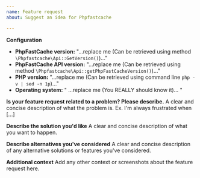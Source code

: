 ```yaml
---
name: Feature request
about: Suggest an idea for Phpfastcache

---
```


**Configuration**
- **PhpFastCache version:** "...replace me (Can be retrieved using method `\Phpfastcache\Api::GetVersion()`)..."
- **PhpFastCache API version:** "...replace me (Can be retrieved using method `\Phpfastcache\Api::getPhpFastCacheVersion()`)..."
- **PHP version:** "...replace me (Can be retrieved using command line `php -v | sed -n 1p`)..."
- **Operating system:** " ...replace me (You REALLY should know it)... "

**Is your feature request related to a problem? Please describe.**
A clear and concise description of what the problem is. Ex. I'm always frustrated when [...]

**Describe the solution you'd like**
A clear and concise description of what you want to happen.

**Describe alternatives you've considered**
A clear and concise description of any alternative solutions or features you've considered.

**Additional context**
Add any other context or screenshots about the feature request here.
